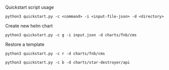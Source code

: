 Quickstart script usage

`python3 quickstart.py -c <command> -i <input-file-json> -d <directory>`

Create new helm chart

`python3 quickstart.py -c g -i input.json -d charts/fnb/cms`

Restore a template

`python3 quickstart.py -c r -d charts/fnb/cms`

`python3 quickstart.py -c b -d charts/star-destroyer/api`
